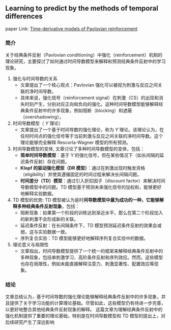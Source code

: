 ## Learning to predict by the methods of temporal differences

paper Link: [Time-derivative models of Pavlovian reinforcement](https://www.researchgate.net/publication/235419082_Time-Derivative_Models_of_Pavlovian_Reinforcement)

### 简介
关于经典条件反射（Pavlovian conditioning）中强化（reinforcement）机制的理论研究，主要探讨了如何通过时间导数模型来解释和预测经典条件反射中的学习现象。

1. 强化与时间导数的关系
   - 文章提出了一个核心观点：Pavlovian 强化可以被视为刺激与反应之间关联的净时间导数。
   - 具体来说，强化信号（reinforcement signal）在刺激（CS）的出现和消失时刻产生，分别对应正向和负向的强化。这种时间导数模型能够解释经典条件反射中的许多现象，例如阻断（blocking）和遮蔽（overshadowing）。
2. 时间导数模型（ $Y$ 理论）
   - 文章提出了一个基于时间导数的强化理论，称为  Y˙理论。该理论认为，在任何时间点的强化信号等于当前刺激与反应之间关联的净时间导数。这个理论能够完全解释 Rescorla-Wagner 模型的所有预测。
3. 时间导数模型的变体, 文章讨论了多种时间导数模型的变体，包括：
   - **简单时间导数模型**：基于  Y˙的强化信号，但在某些情况下（如长间隔的延迟条件反射）存在问题。
   - **Klopf 的驱动强化模型（DR 模型）**：通过在刺激出现时触发资格（eligibility）并使其遵循固定的时间过程来解决长间隔问题。
   - **时间差分（TD）模型**：通过引入折扣因子（discount factor）来解决时间导数模型中的问题。TD 模型基于预测未来强化信号的加权和，能够更好地解释实验数据。
4. TD 模型的优势: TD 模型被认为是时**间导数模型中最为成功的一种，它能够解释多种经典条件反射现象**，包括：
   - 阻断现象：如果第一个阶段的训练达到渐近水平，那么在第二个阶段加入的新刺激不会形成新的关联。
   - 延迟条件反射：在长间隔条件下，TD 模型预测延迟条件反射的效果会减弱，这与实验数据一致。
   - 序列复合实验：TD 模型能够更好地解释序列复合实验中的数据。
5. 理论意义与局限性
   - 文章指出，时间导数模型提供了一个统一的框架来解释经典条件反射中的多种现象，包括单刺激学习、高阶条件反射和序列效应。然而，这些模型也存在局限性，例如未能直接解释注意力、刺激显著性、配置效应等现象。



### 结论

文章总结认为，基于时间导数的强化理论能够解释经典条件反射中的许多现象，并且提供了关于学习功能的计算理论基础。尽管如此，这些模型仍有待进一步完善，以更好地整合其他经典条件反射现象的解释。
这篇文章为理解经典条件反射中的强化机制提供了重要的理论基础，特别是在时间导数模型和 TD 模型的提出上，对后续研究产生了深远影响



